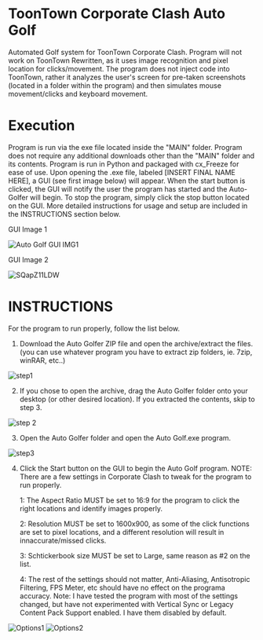 # ToonTown Corporate Clash Auto Golf
Automated Golf system for ToonTown Corporate Clash. Program will not work on ToonTown Rewritten, as it uses image recognition and pixel location for clicks/movement. The program does not inject code into ToonTown, rather it analyzes the user's screen for pre-taken screenshots (located in a folder within the program) and then simulates mouse movement/clicks and keyboard movement.

# Execution
Program is run via the exe file located inside the "MAIN" folder. Program does not require any additional downloads other than the "MAIN" folder and its contents. Program is run in Python and packaged with cx_Freeze for ease of use. Upon opening the .exe file, labeled [INSERT FINAL NAME HERE], a GUI (see first image below) will appear. When the start button is clicked, the GUI will notify the user the program has started and the Auto-Golfer will begin. To stop the program, simply click the stop button located on the GUI.  More detailed instructions for usage and setup are included in the INSTRUCTIONS section below.

GUI Image 1

![Auto Golf GUI IMG1](https://user-images.githubusercontent.com/111534019/185483895-acabbc55-d6de-485e-b868-4c60921c76fb.png)

GUI Image 2

![SQapZ11LDW](https://user-images.githubusercontent.com/111534019/185484138-5a0bdcd2-a926-4bc1-aa84-bf436a694226.png)

# INSTRUCTIONS
For the program to run properly, follow the list below.

1. Download the Auto Golfer ZIP file and open the archive/extract the files. (you can use whatever program you have to extract zip folders, ie. 7zip, winRAR, etc..) 
 
![step1](https://user-images.githubusercontent.com/111534019/185489452-87dad19b-830e-4da3-b0ff-981d6995e92c.png)

2. If you chose to open the archive, drag the Auto Golfer folder onto your desktop (or other desired location). If you extracted the contents, skip to step 3.
 
![step 2](https://user-images.githubusercontent.com/111534019/185489783-47f1649f-008e-4091-902b-1c1ad4c6ac07.png)

3. Open the Auto Golfer folder and open the Auto Golf.exe program.

![step3](https://user-images.githubusercontent.com/111534019/185490059-b47f8b1f-f1e2-4ab8-b9f4-a6e26edaecd4.png)

4. Click the Start button on the GUI to begin the Auto Golf program.
    NOTE: There are a few settings in Corporate Clash to tweak for the program to run properly.
    
      1: The Aspect Ratio MUST be set to 16:9 for the program to click the right locations and identify images properly. 
          
      2: Resolution MUST be set to 1600x900, as some of the click functions are set to pixel locations, and a different resolution will result in innaccurate/missed clicks.
          
      3: Schtickerbook size MUST be set to Large, same reason as #2 on the list.
          
      4: The rest of the settings should not matter, Anti-Aliasing, Antisotropic Filtering, FPS Meter, etc should have no effect on the programa accuracy.
              Note: I have tested the program with most of the settings changed, but have not experimented with Vertical Sync or Legacy Content Pack Support enabled. I have them disabled by default.
              
![Options1](https://user-images.githubusercontent.com/111534019/185490116-95058fff-06c2-4897-8f99-b547026767a8.png)
![Options2](https://user-images.githubusercontent.com/111534019/185490123-14280d4d-3c91-4968-840f-ac7f8875eaf8.png)

